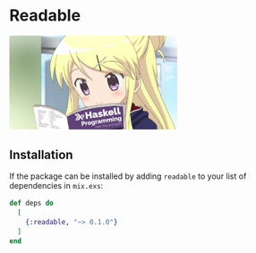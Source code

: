 # Readable

<img src="priv/img/logo.png" width="300"/>

## Installation

If the package can be installed by adding `readable` to your list of dependencies in `mix.exs`:

```elixir
def deps do
  [
    {:readable, "~> 0.1.0"}
  ]
end
```

